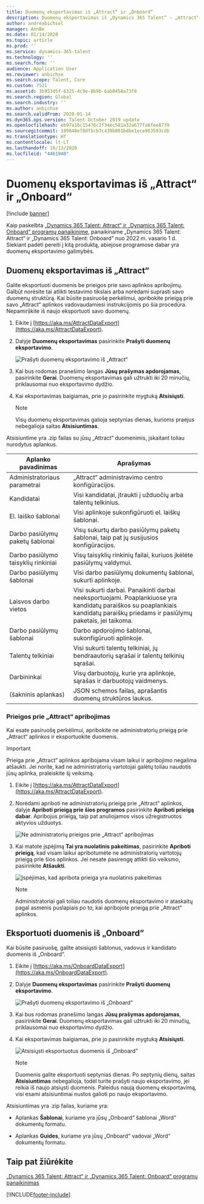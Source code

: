 ```yaml
---
title: Duomenų eksportavimas iš „Attract“ ir „Onboard“
description: Duomenų eksportavimas iš „Dynamics 365 Talent“ – „Attract“ ir „Onboard“.
author: andreabichsel
manager: AnnBe
ms.date: 01/14/2020
ms.topic: article
ms.prod: ''
ms.service: dynamics-365-talent
ms.technology: ''
ms.search.form: ''
audience: Application User
ms.reviewer: anbichse
ms.search.scope: Talent, Core
ms.custom: 7521
ms.assetid: 3b953d5f-6325-4c9e-8b9b-6ab0458a73f8
ms.search.region: Global
ms.search.industry: ''
ms.author: anbichse
ms.search.validFrom: 2020-01-14
ms.dyn365.ops.version: Talent October 2019 update
ms.openlocfilehash: eb97a16c15476c2f34ec581a32a677fa6fee8739
ms.sourcegitcommit: 199848e78df5cb7c439b001bdbe1ece963593cdb
ms.translationtype: HT
ms.contentlocale: lt-LT
ms.lasthandoff: 10/13/2020
ms.locfileid: "4461940"
---
```

# <a name="export-data-from-attract-and-onboard"></a>Duomenų eksportavimas iš „Attract“ ir „Onboard“

[!include [banner](includes/banner.md)]

Kaip paskelbta [„Dynamics 365 Talent: Attract“ ir „Dynamics 365 Talent: Onboard“ programų panaikinime](https://community.dynamics.com/365/talent/b/dynamics365fortalent/posts/retiring-dynamics-365-talent-attract-and-onboard-apps), panaikiname „Dynamics 365 Talent: Attract“ ir „Dynamics 365 Talent: Onboard“ nuo 2022 m. vasario 1 d. Siekiant padėti pereiti į kitą produktą, abiejose programose dabar yra duomenų eksportavimo galimybės.

## <a name="export-data-from-attract"></a>Duomenų eksportavimas iš „Attract“

Galite eksportuoti duomenis be prieigos prie savo aplinkos apribojimų. Galbūt norėsite tai atlikti testavimo tikslais arba norėdami suprasti savo duomenų struktūrą. Kai būsite pasiruošę perkėlimui, apribokite prieigą prie savo „Attract“ aplinkos vadovaudamiesi instrukcijomis po šia procedūra. Nepamirškite iš naujo eksportuoti savo duomenų. 

1. Eikite į [https://aka.ms/AttractDataExport](https://aka.ms/AttractDataExport).

2. Dalyje **Duomenų eksportavimas** pasirinkite **Prašyti duomenų eksportavimo**.

   ![[Prašyti duomenų eksportavimo iš „Attract“](./media/attract-onboard-export-data-attract-request.png)](./media/attract-onboard-export-data-attract-request.png)

3. Kai bus rodomas pranešimo langas **Jūsų prašymas apdorojamas**, pasirinkite **Gerai**. Duomenų eksportavimas gali užtrukti iki 20 minučių, priklausomai nuo eksportavimo dydžio.

4. Kai eksportavimas baigiamas, prie jo pasirinkite mygtuką **Atsisiųsti**. 

   >[!NOTE]
   >Visų duomenų eksportavimas galioja septynias dienas, kurioms praėjus nebegalioja saitas **Atsisiuntimas**.</br>
   
Atsisiuntime yra .zip failas su jūsų „Attract“ duomenimis, įskaitant toliau nurodytus aplankus.

| Aplanko pavadinimas | Aprašymas |
| --- | --- |
| Administratoriaus parametrai | „Attract“ administravimo centro konfigūracijos. |
| Kandidatai | Visi kandidatai, įtraukti į užduočių arba talentų telkinius. |
| El. laiško šablonai | Visi aplinkoje sukonfigūruoti el. laiškų šablonai. |
| Darbo pasiūlymų paketų šablonai | Visų sukurtų darbo pasiūlymų paketų šablonai, taip pat jų susijusios konfigūracijos. |
| Darbo pasiūlymo taisyklių rinkiniai |  Visų taisyklių rinkinių failai, kuriuos įkėlėte pasiūlymų valdymui. |
| Darbo pasiūlymų šablonai | Visi darbo pasiūlymų dokumentų šablonai, sukurti aplinkoje. |
| Laisvos darbo vietos | Visi sukurti darbai. Panaikinti darbai neeksportuojami. Poaplankiuose yra kandidatų paraiškos su poaplankiais kandidatų paraiškų priedams ir pasiūlymų paketais, jei taikoma. |
| Darbo pasiūlymų šablonai | Darbo apdorojimo šablonai, sukonfigūruoti aplinkoje. |
| Talentų telkiniai | Visi sukurti talentų telkiniai, jų bendraautorių sąrašai ir talentų telkinių sąrašai. |
| Darbininkai | Visų darbuotojų, kurie yra aplinkoje, sąrašas ir darbuotojų vaidmenys. |
| (šakninis aplankas) | JSON schemos failas, aprašantis duomenų struktūros laukus. |

### <a name="restrict-access-to-attract"></a>Prieigos prie „Attract“ apribojimas

Kai esate pasiruošę perkėlimui, apribokite ne administratorių prieigą prie „Attract“ aplinkos ir eksportuokite duomenis.

>[!IMPORTANT]
>Prieiga prie „Attract“ aplinkos apribojama visam laikui ir apribojimo negalima atšaukti. Jei norite, kad ne administratorių vartotojai galėtų toliau naudotis jūsų aplinka, praleiskite šį veiksmą.

1. Eikite į [https://aka.ms/AttractDataExport](https://aka.ms/AttractDataExport).

2. Norėdami apriboti ne administratorių prieigą prie „Attract“ aplinkos, dalyje **Apriboti prieigą prie šios programos** pasirinkite **Apriboti prieigą dabar**. Apribojus prieigą, taip pat anuliojamos visos užregistruotos aktyvios užduotys.

   ![[Ne administratorių prieigos prie „Attract“ apribojimas](./media/attract-onboard-export-data-attract-restrict-access.png)](./media/attract-onboard-export-data-attract-restrict-access.png)

3. Kai matote įspėjimą **Tai yra nuolatinis pakeitimas**, pasirinkite **Apriboti prieigą**, kad visam laikui apribotumėte ne administratorių vartotojų prieigą prie šios aplinkos. Jei nesate pasirengę atlikti šio veiksmo, pasirinkite **Atšaukti**.

   ![[Įspėjimas, kad apribota prieiga yra nuolatinis pakeitimas](./media/attract-onboard-export-data-attract-warning.png)](./media/attract-onboard-export-data-attract-warning.png)

   >[!NOTE]
   >Administratoriai gali toliau naudotis duomenų eksportavimo ir ataskaitų pagal asmenis puslapiais po to, kai apribojote prieigą prie „Attract“ aplinkos.

## <a name="export-data-from-onboard"></a>Eksportuoti duomenis iš „Onboard”

Kai būsite pasiruošę, galite atsisiųsti šablonus, vadovus ir kandidato duomenis iš „Onboard“.

1. Eikite į [https://aka.ms/OnboardDataExport](https://aka.ms/OnboardDataExport).

2. Dalyje **Duomenų eksportavimas** pasirinkite **Prašyti duomenų eksportavimo**. 

   ![[Prašyti duomenų eksportavimo iš „Onboard“](./media/attract-onboard-export-data-onboard-request.png)](./media/attract-onboard-export-data-onboard-request.png)

3. Kai bus rodomas pranešimo langas **Jūsų prašymas apdorojamas**, pasirinkite **Gerai**. Duomenų eksportavimas gali užtrukti iki 20 minučių, priklausomai nuo eksportavimo dydžio.

4. Kai eksportavimas baigiamas, prie jo pasirinkite mygtuką **Atsisiųsti**. 

   ![[Atsisiųsti eksportuotus duomenis iš „Onboard”](./media/attract-onboard-export-data-onboard-download.png)](./media/attract-onboard-export-data-onboard-download.png)

   >[!NOTE]
   >Duomenis galite eksportuoti septynias dienas. Po septynių dienų, saitas **Atsisiuntimas** nebegalioja, todėl turite prašyti naujo eksportavimo, jei reikia iš naujo atsiųsti duomenis. Paleidus naują duomenų eksportavimą, visi esami atsisiuntimai nustos galioti po naujo eksportavimo.

Atsisiuntimas yra .zip failas, kuriame yra:

- Aplankas **Šablonai**, kuriame yra jūsų „Onboard“ šablonai „Word“ dokumentų formatu.

- Aplankas **Guides**, kuriame yra jūsų „Onboard“ vadovai „Word“ dokumentų formatu.

## <a name="see-also"></a>Taip pat žiūrėkite

[„Dynamics 365 Talent: Attract“ ir „Dynamics 365 Talent: Onboard“ programų panaikinimas](https://community.dynamics.com/365/talent/b/dynamics365fortalent/posts/retiring-dynamics-365-talent-attract-and-onboard-apps)

[!INCLUDE[footer-include](../includes/footer-banner.md)]